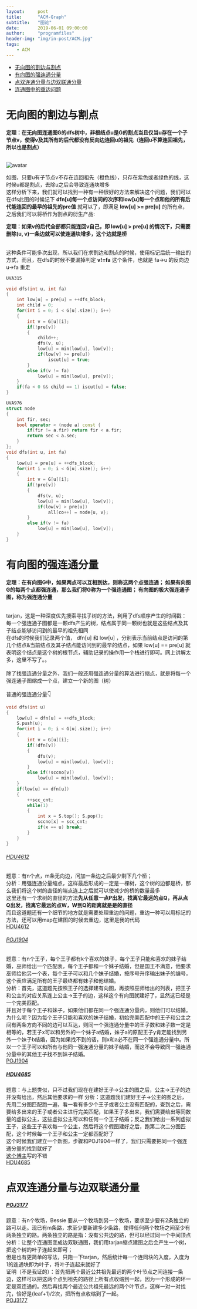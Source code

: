 ```yaml
---
layout:     post
title:      "ACM-Graph"
subtitle:   "图论"
date:       2019-06-01 09:00:00
author:     "programfiles"
header-img: "img/in-post/ACM.jpg"
tags:
    - ACM
---
```


* [无向图的割边与割点](#jump1)<br>
* [有向图的强连通分量](#jump2)<br>
* [点双连通分量与边双联通分量](#jump3)<br>
* [连通图中的重边问题](#jump4)<br>

<span id="jump1"></span> 
# 无向图的割边与割点

**定理：在无向图连通图G的dfs树中，非根结点u是G的割点当且仅当u存在一个子节点v，使得v及其所有的后代都没有反向边连回u的祖先（连回u不算连回祖先，所以也是割点）**<br><br>

![avatar](/img/blog-small/ACM-Graph1.png)<br>

如图，只要u有子节点v不存在连回祖先（橙色线），只存在紫色或者绿色的线，这时候u都是割点，去除u之后会导致连通块增多<br>
这样分析下来，我们就可以找到一种有一种很好的方法来解决这个问题，我们可以在dfs此图的时候记下 **dfn[u]每一个点访问的次序和low[u]每一个点和他的所有后代能连回的最早的祖先的pre值** 就可以了，即满足 **low[u] >= pre[u]** 的所有点，之后我们可以将桥作为割点的衍生产品:<br>

**定理：如果v的后代全部都只能连回v自己，即 low[u] > pre[u] 的情况下，只需要删除(u, v)一条边就可以使连通块增多，这个边就是桥**<br><br>

这种条件可能多次出现，所以我们在求割边和割点的时候，使用标记后统一输出的方式，而且，在dfs的时候不要漏掉判定 **v!=fa** 这个条件，也就是 fa->u 的反向边 u->fa 重走<br>

```cpp
UVA315

void dfs(int u, int fa)
{
    int low[u] = pre[u] = ++dfs_block;
    int child = 0;
    for(int i = 0; i < G[u].size(); i++)
    {
        int v = G[u][i];
        if(!pre[v])
        {
            child++;
            dfs(v, u);
            low[u] = min(low[u], low[v]);
            if(low[v] >= pre[u])
                iscut[u] = true;
        }
        else if(v != fa)
            low[u] = min(low[u], pre[v]);
    }
    if(fa < 0 && child == 1) iscut[u] = false;
}

UVA976
struct node
{
    int fir, sec;
    bool operator < (node a) const {
        if(fir != a.fir) return fir < a.fir;
        return sec < a.sec;
    }
};
void dfs(int u, int fa)
{
    low[u] = pre[u] = ++dfs_block;
    for(int i = 0; i < G[u].size(); i++)
    {
        int v = G[u][i];
        if(!pre[v])
        {
            dfs(v, u);
            low[u] = min(low[u], low[v]);
            if(low[v] > pre[u])
                all[co++] = node{u, v};
        }
        else if(v != fa)
            low[u] = min(low[u], low[v]);
    }
}
```

<span id="jump2"></span> 
# 有向图的强连通分量

**定理：在有向图G中，如果两点可以互相到达，则称这两个点强连通； 如果有向图G的每两个点都强连通，那么我们将G称为一个强连通图； 有向图的极大强连通子图，称为强连通分量**<br><br>

tarjan，这是一种深度优先搜索寻找子树的方法，利用了dfs顺序产生的时间戳：每一个强连通子图都是一颗dfs产生的树，结点属于同一颗树也就是这些结点及其子结点能够访问到的最早的祖先相同<br>
在dfs的时候我们记录两个值， dfn[u] 和 low[u] ，分别表示当前结点是访问的第几个结点&当前结点及其子结点能访问到的最早的结点，如果 low[u] == pre[u] 就表明这个结点是这个树的根节点，辅助记录的操作用一个栈进行即可。网上讲解太多，这里不写了。。<br><br>
除了找强连通分量之外，我们一般还用强连通分量的算法进行缩点，就是将每一个强连通子图缩成一个点，建立一个新的图（树）<br><br>
普通的强连通分量👇
```cpp
void dfs(int u)
{
    low[u] = dfn[u] = ++dfs_block;
    S.push(u);
    for(int i = 0; i < G[u].size(); i++)
    {
        int v = G[u][i];
        if(!dfn[v])
        {
            dfs(v);
            low[u] = min(low[u], low[v]);
        }
        else if(!sccno[v])
            low[u] = min(low[u], low[v]);
    }
    if(low[u] == dfn[u])
    {
        ++scc_cnt;
        while(1)
        {
            int x = S.top(); S.pop();
            sccno[x] = scc_cnt;
            if(x == u) break;
        }
    }
}
```
###### [HDU4612](http://acm.hdu.edu.cn/showproblem.php?pid=4612)
题意：有n个点，m条无向边，问加一条边之后最少剩下几个桥；<br>
分析：用强连通分量缩点，这样最后形成的一定是一棵树，这个树的边都是桥，那么我们将这个树的直径的端点连上之后就可以使减少的桥的数量最多<br>
这里还有一个求树的直径的方法**先从任意一点P出发，找离它最远的点Q，再从点Q出发，找离它最远的点W，W到Q的距离就是是的直径**<br>
而且这道题还有一个细节的地方就是需要处理重边的问题，重边一种可以用标记的方法，还可以用map在建图的时候去重边，这里是我的代码<br>
[HDU4612](https://github.com/edgeOB/source-code/blob/master/HDU4612.cc)

###### [POJ1904](http://poj.org/problem?id=1904)
题意：有n个王子，每个王子都有k个喜欢的妹子，每个王子只能和喜欢的妹子结婚，巫师给出一个匹配表，每个王子都和一个妹子结婚，但是国王不满意，他要求巫师给他另一个表，每个王子可以和几个妹子结婚，按序号升序输出妹子的编号，这个表应满足所有的王子最终都有妹子和他结婚。<br>
分析：首先，这道题先按照王子的选择建有向图，再按照巫师给出的列表，把王子和公主的对应关系连上公主->王子的边，这样这个有向图就建好了，显然这已经是一个完美匹配。<br>并且对于每个王子和妹子，如果他们都在同一个强连通分量内，则他们可以结婚。为什么呢？因为每个王子只能和喜欢的妹子结婚，初始完美匹配中的王子和公主之间有两条方向不同的边可以互达，则同一个强连通分量中的王子数和妹子数一定是相等的，若王子x可以和另外的一个妹子a结婚，妹子a的原配王子y肯定能找到另外一个妹子b结婚，因为如果找不到的话，则x和a必不在同一个强连通分量中。所以一个王子可以和所有与他同一强连通分量的妹子结婚，而这不会导致同一强连通分量中的其他王子找不到妹子结婚。<br>
[POJ1904](https://github.com/edgeOB/source-code/blob/master/POJ1904.cc)

##### [HDU4685](http://acm.hdu.edu.cn/showproblem.php?pid=4685)
题意：与上题类似，只不过我们现在在建好王子->公主的图之后，公主->王子的边并没有给出，然后其他要求的一样
分析：这道题我们建好王子->公主的图之后，先用二分图匹配跑一遍，看一看有多少个王子或者公主没有匹配的，查到之后，需要给多出来的王子或者公主进行完美匹配，如果王子多出来，我们需要给出等同数量的虚拟公主，这些虚拟公主可以和任何一个王子结婚；反之我们给出一系列虚拟王子，这些王子喜欢每一个公主，然后将这个假图建好之后，跑第二次二分图匹配，这个时候每一个王子和公主一定都匹配好了<br>这个时候我们建立一个新图，步骤和POJ1904一样了，我们只需要把同一个强连通分量的找到就好了<br>[这个博主](https://www.cnblogs.com/kuangbin/p/3261157.html)写的不错<br>
[HDU4685](https://github.com/edgeOB/source-code/blob/master/HDU4685.cc)

<span id="jump3"></span> 
# 点双连通分量与边双联通分量

##### [POJ3177](http://poj.org/problem?id=3177)
题意：有n个牧场，Bessie 要从一个牧场到另一个牧场，要求至少要有2条独立的路可以走。现已有m条路，求至少要新建多少条路，使得任何两个牧场之间至少有两条独立的路。两条独立的路是指：没有公共边的路，但可以经过同一个中间顶点<br>
分析：让整个连通图变成边双联通图，我们用tarjan缩点建图之后会产生一个树，把这个树的叶子连起来即可；<br>但是也有更简单的写法，只跑一下tarjan，然后统计每一个连同块的入度，入度为1的连通块即为叶子，将叶子连起来就好了<br>
证明（不是我证的）：首先把两个最近公共祖先最远的两个叶节点之间连接一条边，这样可以把这两个点到祖先的路径上所有点收缩到一起，因为一个形成的环一定是双连通的。然后再找两个最近公共祖先最远的两个叶节点，这样一对一对找完，恰好是(leaf+1)/2次，把所有点收缩到了一起。<br>
[POJ3177](https://github.com/edgeOB/source-code/blob/master/POJ3177.cc)


